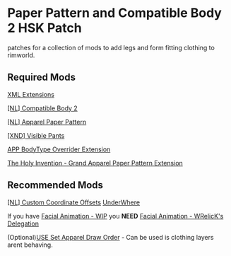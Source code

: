 # Paper Pattern and Compatible Body 2 HSK Patch
patches for a collection of mods to add legs and form fitting clothing to rimworld.

## Required Mods
[XML Extensions](https://steamcommunity.com/sharedfiles/filedetails/?id=2574315206)

[[NL] Compatible Body 2](https://steamcommunity.com/sharedfiles/filedetails/?id=1906148376)

[[NL] Apparel Paper Pattern](https://steamcommunity.com/sharedfiles/filedetails/?id=2480887589)

[[XND] Visible Pants](https://steamcommunity.com/sharedfiles/filedetails/?id=2264108215)

[APP BodyType Overrider Extension](https://steamcommunity.com/workshop/filedetails/?id=2839443438)

[The Holy Invention - Grand Apparel Paper Pattern Extension](https://steamcommunity.com/sharedfiles/filedetails/?id=2839518933)


## Recommended Mods
[[NL] Custom Coordinate Offsets](https://steamcommunity.com/sharedfiles/filedetails/?id=1909870211)
[UnderWhere](https://steamcommunity.com/sharedfiles/filedetails/?id=1870010563)

If you have [Facial Animation - WIP](https://steamcommunity.com/workshop/filedetails/?id=1635901197) you **NEED** [Facial Animation - WRelicK's Delegation](https://steamcommunity.com/sharedfiles/filedetails/?id=2839501950)

(Optional)[USE Set Apparel Draw Order](https://steamcommunity.com/sharedfiles/filedetails/?id=2828788563) - Can be used is clothing layers arent behaving.
